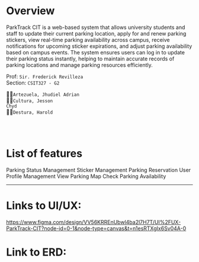 # Overview
ParkTrack CIT is a web-based system that allows university students and staff to update their current parking location, apply for and renew parking stickers, view real-time parking availability across campus, receive notifications for upcoming sticker expirations, and adjust parking availability based on campus events. The system ensures users can log in to update their parking status instantly, helping to maintain accurate records of parking locations and manage parking resources efficiently.

Prof: <code>Sir. Frederick Revilleza</code> <br>
Section: <code>CSIT327 - G2</code>

👨‍💼<code>Artezuela, Jhudiel Adrian</code><br>
👨‍💼<code>Cultura, Jesson Chyd</code><br>
👨‍💼<code>Destura, Harold</code>

<br> <br>



# List of features

Parking Status Management
Sticker Management
Parking Reservation
User Profile Management
View Parking Map
Check Parking Availability

---

# Links to UI/UX:
https://www.figma.com/design/VV56KRREnUbwl4ba2l7H7T/UI%2FUX-ParkTrack-CIT?node-id=0-1&node-type=canvas&t=n1esRTXgIx6Sv04A-0

# Link to ERD:



